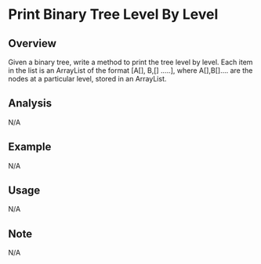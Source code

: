 # Print Binary Tree Level By Level

Overview
---
Given a binary tree, write a method to print the tree level by level. Each 
item in the list is an ArrayList of the format [A[], B,[] .....], where 
A[],B[].... are the nodes at a particular level, stored in an ArrayList.

Analysis
---
N/A

Example
---
N/A

Usage
---
N/A

Note
---
N/A
